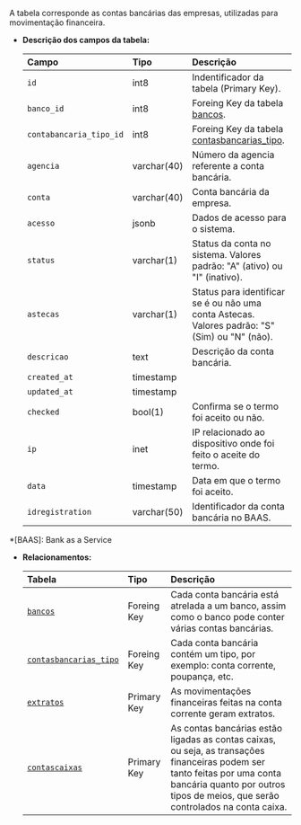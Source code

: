 A tabela corresponde as contas bancárias das empresas, utilizadas para movimentação financeira.

- **Descrição dos campos da tabela:**

  | Campo                   | Tipo        | Descrição                                                                                      |
  | :---------------------- | :---------- | :--------------------------------------------------------------------------------------------- |
  | `id`                    | int8        | Indentificador da tabela (Primary Key).                                                        |
  | `banco_id`              | int8        | Foreing Key da tabela [bancos](#bancos).                                                       |
  | `contabancaria_tipo_id` | int8        | Foreing Key da tabela [contasbancarias_tipo](#contasbancarias_tipo).                           |
  | `agencia`               | varchar(40) | Número da agencia referente a conta bancária.                                                  |
  | `conta`                 | varchar(40) | Conta bancária da empresa.                                                                     |
  | `acesso`                | jsonb       | Dados de acesso para o sistema.                                                                |
  | `status`                | varchar(1)  | Status da conta no sistema. Valores padrão: "A" (ativo) ou "I" (inativo).                      |
  | `astecas`               | varchar(1)  | Status para identificar se é ou não uma conta Astecas. Valores padrão: "S" (Sim) ou "N" (não). |
  | `descricao`             | text        | Descrição da conta bancária.                                                                   |
  | `created_at`            | timestamp   |                                                                                                |
  | `updated_at`            | timestamp   |                                                                                                |
  | `checked`               | bool(1)     | Confirma se o termo foi aceito ou não.                                                         |
  | `ip`                    | inet        | IP relacionado ao dispositivo onde foi feito o aceite do termo.                                |
  | `data`                  | timestamp   | Data em que o termo foi aceito.                                                                |
  | `idregistration`        | varchar(50) | Identificador da conta bancária no BAAS.                                                       |

*[BAAS]: Bank as a Service

- **Relacionamentos:**

  | Tabela                                          | Tipo        | Descrição                                                                       |
  | :---------------------------------------------- | :---------- | :------------------------------------------------------------------------------ |
  | [`bancos`](#bancos)                             | Foreing Key | Cada conta bancária está atrelada a um banco, assim como o banco pode conter várias contas bancárias. |
  | [`contasbancarias_tipo`](#contasbancarias_tipo) | Foreing Key | Cada conta bancária contém um tipo, por exemplo: conta corrente, poupança, etc. |
  | [`extratos`](#extratos)                         | Primary Key | As movimentações financeiras feitas na conta corrente geram extratos.           |
  | [`contascaixas`](#contascaixas)                 | Primary Key | As contas bancárias estão ligadas as contas caixas, ou seja, as transações financeiras podem ser tanto feitas por uma conta bancária quanto por outros tipos de meios, que serão controlados na conta caixa.                 |